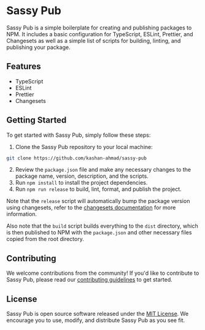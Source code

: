 # Sassy Pub

Sassy Pub is a simple boilerplate for creating and publishing packages to NPM. It includes a basic configuration for TypeScript, ESLint, Prettier, and Changesets as well as a simple list of scripts for building, linting, and publishing your package.

## Features

- TypeScript
- ESLint
- Prettier
- Changesets

## Getting Started

To get started with Sassy Pub, simply follow these steps:

1. Clone the Sassy Pub repository to your local machine:

  ```bash
  git clone https://github.com/kashan-ahmad/sassy-pub
  ```

2. Review the `package.json` file and make any necessary changes to the package name, version, description, and the scripts.
3. Run `npm install` to install the project dependencies.
4. Run `npm run release` to build, lint, format, and publish the project.

Note that the `release` script will automatically bump the package version using changesets, refer to the [changesets documentation](https://github.com/changesets/changesets/blob/main/docs/intro-to-using-changesets.md) for more information.

Also note that the `build` script builds everything to the `dist` directory, which is then published to NPM with the `package.json` and other necessary files copied from the root directory.

## Contributing

We welcome contributions from the community! If you'd like to contribute to Sassy Pub, please read our [contributing guidelines](CONTRIBUTING.md) to get started.

## License

Sassy Pub is open source software released under the [MIT License](LICENSE). We encourage you to use, modify, and distribute Sassy Pub as you see fit.
